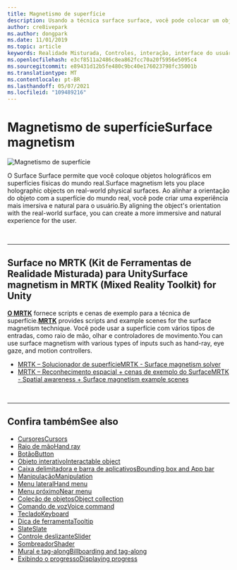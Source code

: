 ```yaml
---
title: Magnetismo de superfície
description: Usando a técnica surface surface, você pode colocar um objeto holográfico em uma superfície física do mundo real.
author: cre8ivepark
ms.author: dongpark
ms.date: 11/01/2019
ms.topic: article
keywords: Realidade Misturada, Controles, interação, interface do usuário, experiência do usuário, headset de realidade misturada, headset de realidade misturada do Windows, headset de realidade virtual, HoloLens, MRTK, Kit de Ferramentas de Realidade Misturada, surface reality
ms.openlocfilehash: e3cf8511a2486c8ea862fcc70a20f5956e5095c4
ms.sourcegitcommit: e89431d12b5fe480c9bc40e176023798fc35001b
ms.translationtype: MT
ms.contentlocale: pt-BR
ms.lasthandoff: 05/07/2021
ms.locfileid: "109489216"
---
```

# <a name="surface-magnetism"></a><span data-ttu-id="d500e-104">Magnetismo de superfície</span><span class="sxs-lookup"><span data-stu-id="d500e-104">Surface magnetism</span></span>

![Magnetismo de superfície](images/MRTK_SurfaceMagnetism.gif)

<span data-ttu-id="d500e-106">O Surface Surface permite que você coloque objetos holográficos em superfícies físicas do mundo real.</span><span class="sxs-lookup"><span data-stu-id="d500e-106">Surface magnetism lets you place holographic objects on real-world physical surfaces.</span></span> <span data-ttu-id="d500e-107">Ao alinhar a orientação do objeto com a superfície do mundo real, você pode criar uma experiência mais imersiva e natural para o usuário.</span><span class="sxs-lookup"><span data-stu-id="d500e-107">By aligning the object's orientation with the real-world surface, you can create a more immersive and natural experience for the user.</span></span>

<br>

---

## <a name="surface-magnetism-in-mrtk-mixed-reality-toolkit-for-unity"></a><span data-ttu-id="d500e-108">Surface no MRTK (Kit de Ferramentas de Realidade Misturada) para Unity</span><span class="sxs-lookup"><span data-stu-id="d500e-108">Surface magnetism in MRTK (Mixed Reality Toolkit) for Unity</span></span>

<span data-ttu-id="d500e-109">**[O MRTK](https://github.com/Microsoft/MixedRealityToolkit-Unity)** fornece scripts e cenas de exemplo para a técnica de superfície.</span><span class="sxs-lookup"><span data-stu-id="d500e-109">**[MRTK](https://github.com/Microsoft/MixedRealityToolkit-Unity)** provides scripts and example scenes for the surface magnetism technique.</span></span> <span data-ttu-id="d500e-110">Você pode usar a superfície com vários tipos de entradas, como raio de mão, olhar e controladores de movimento.</span><span class="sxs-lookup"><span data-stu-id="d500e-110">You can use surface magnetism with various types of inputs such as hand-ray, eye gaze, and motion controllers.</span></span>

* [<span data-ttu-id="d500e-111">MRTK – Solucionador de superfície</span><span class="sxs-lookup"><span data-stu-id="d500e-111">MRTK - Surface magnetism solver</span></span>](https://docs.microsoft.com/windows/mixed-reality/mrtk-unity/features/ux-building-blocks/solvers/solver#surfacemagnetism)
* [<span data-ttu-id="d500e-112">MRTK – Reconhecimento espacial + cenas de exemplo do Surface</span><span class="sxs-lookup"><span data-stu-id="d500e-112">MRTK - Spatial awareness + Surface magnetism example scenes</span></span>](https://github.com/microsoft/MixedRealityToolkit-Unity/blob/main/Assets/MRTK/Examples/Demos/Solvers/Scenes/SurfaceMagnetismSpatialAwarenessExample.unity)

<br>

---

## <a name="see-also"></a><span data-ttu-id="d500e-113">Confira também</span><span class="sxs-lookup"><span data-stu-id="d500e-113">See also</span></span>

* [<span data-ttu-id="d500e-114">Cursores</span><span class="sxs-lookup"><span data-stu-id="d500e-114">Cursors</span></span>](cursors.md)
* [<span data-ttu-id="d500e-115">Raio de mão</span><span class="sxs-lookup"><span data-stu-id="d500e-115">Hand ray</span></span>](point-and-commit.md)
* [<span data-ttu-id="d500e-116">Botão</span><span class="sxs-lookup"><span data-stu-id="d500e-116">Button</span></span>](button.md)
* [<span data-ttu-id="d500e-117">Objeto interativo</span><span class="sxs-lookup"><span data-stu-id="d500e-117">Interactable object</span></span>](interactable-object.md)
* [<span data-ttu-id="d500e-118">Caixa delimitadora e barra de aplicativos</span><span class="sxs-lookup"><span data-stu-id="d500e-118">Bounding box and App bar</span></span>](app-bar-and-bounding-box.md)
* [<span data-ttu-id="d500e-119">Manipulação</span><span class="sxs-lookup"><span data-stu-id="d500e-119">Manipulation</span></span>](direct-manipulation.md)
* [<span data-ttu-id="d500e-120">Menu lateral</span><span class="sxs-lookup"><span data-stu-id="d500e-120">Hand menu</span></span>](hand-menu.md)
* [<span data-ttu-id="d500e-121">Menu próximo</span><span class="sxs-lookup"><span data-stu-id="d500e-121">Near menu</span></span>](near-menu.md)
* [<span data-ttu-id="d500e-122">Coleção de objetos</span><span class="sxs-lookup"><span data-stu-id="d500e-122">Object collection</span></span>](object-collection.md)
* [<span data-ttu-id="d500e-123">Comando de voz</span><span class="sxs-lookup"><span data-stu-id="d500e-123">Voice command</span></span>](voice-input.md)
* [<span data-ttu-id="d500e-124">Teclado</span><span class="sxs-lookup"><span data-stu-id="d500e-124">Keyboard</span></span>](keyboard.md)
* [<span data-ttu-id="d500e-125">Dica de ferramenta</span><span class="sxs-lookup"><span data-stu-id="d500e-125">Tooltip</span></span>](tooltip.md)
* [<span data-ttu-id="d500e-126">Slate</span><span class="sxs-lookup"><span data-stu-id="d500e-126">Slate</span></span>](slate.md)
* [<span data-ttu-id="d500e-127">Controle deslizante</span><span class="sxs-lookup"><span data-stu-id="d500e-127">Slider</span></span>](slider.md)
* [<span data-ttu-id="d500e-128">Sombreador</span><span class="sxs-lookup"><span data-stu-id="d500e-128">Shader</span></span>](shader.md)
* [<span data-ttu-id="d500e-129">Mural e tag-along</span><span class="sxs-lookup"><span data-stu-id="d500e-129">Billboarding and tag-along</span></span>](billboarding-and-tag-along.md)
* [<span data-ttu-id="d500e-130">Exibindo o progresso</span><span class="sxs-lookup"><span data-stu-id="d500e-130">Displaying progress</span></span>](progress.md)

